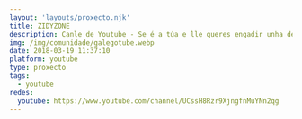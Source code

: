 ```yaml
---
layout: 'layouts/proxecto.njk'
title: ZIDYZONE
description: Canle de Youtube - Se é a túa e lle queres engadir unha descripción e etiquetas, ponte en contacto con nós.
img: /img/comunidade/galegotube.webp
date: 2018-03-19 11:37:10
platform: youtube
type: proxecto
tags:
  - youtube
redes:
  youtube: https://www.youtube.com/channel/UCssH8Rzr9XjngfnMuYNn2qg
---
```


